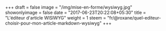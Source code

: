 +++
draft = false
image = "/img/mise-en-forme/wysiwyg.jpg"
showonlyimage = false
date = "2017-06-23T20:22:08+05:30"
title = "L'éditeur d'article WISIWYG"
weight = 1
steem = "fr/@roxane/quel-editeur-choisir-pour-mon-article-markdown-wysiwyg"
+++

<!--more-->
